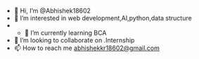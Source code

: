 - 👋 Hi, I’m @Abhishek18602
- 👀 I’m interested in web development,AI,python,data structure 
- - 🌱 I’m currently learning BCA
- 💞️ I’m looking to collaborate on .Internship
- 📫 How to reach me abhishekkr18602@gmail.com

<!---
Abhishek18602/Abhishek18602 is a ✨ special ✨ repository because its `README.md` (this file) appears on your GitHub profile.
You can click the Preview link to take a look at your changes.
--->
